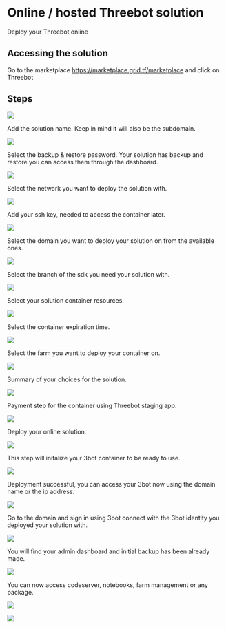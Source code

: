 # Online / hosted Threebot solution

Deploy your Threebot online

## Accessing the solution

Go to the marketplace https://marketplace.grid.tf/marketplace and click on Threebot

## Steps

![](./img/threebot_1.png)

Add the solution name.
Keep in mind it will also be the subdomain.

![](./img/threebot_2.png)

Select the backup & restore password.
Your solution has backup and restore you can access them through the dashboard.

![](./img/threebot_3.png)

Select the network you want to deploy the solution with.

![](./img/threebot_4.png)

Add your ssh key, needed to access the container later.

![](./img/threebot_5.png)

Select the domain you want to deploy your solution on from the available ones.

![](./img/threebot_6.png)

Select the branch of the sdk you need your solution with.

![](./img/threebot_7.png)

Select your solution container resources.

![](./img/threebot_8.png)

Select the container expiration time.

![](./img/threebot_9.png)

Select the farm you want to deploy your container on.

![](./img/threebot_10.png)

Summary of your choices for the solution.

![](./img/threebot_11.png)

Payment step for the container using Threebot staging app.

![](./img/threebot_12.png)

Deploy your online solution.

![](./img/threebot_13.png)

This step will initalize your 3bot container to be ready to use.

![](./img/threebot_14.png)

Deployment successful, you can access your 3bot now using the domain name or the ip address.

![](./img/threebot_15.png)

Go to the domain and sign in using 3bot connect with the 3bot identity you deployed your solution with.

![](./img/threebot_16.png)

You will find your admin dashboard and initial backup has been already made.

![](./img/threebot_17.png)

You can now access codeserver, notebooks, farm management or any package.

![](./img/threebot_18.png)

![](./img/threebot_19.png)
